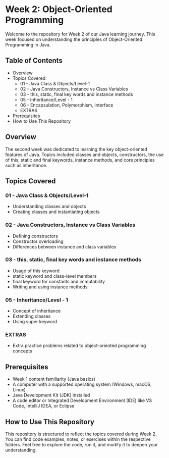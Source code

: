 # Week 2: Object-Oriented Programming

Welcome to the repository for Week 2 of our Java learning journey. This week focused on
understanding the principles of Object-Oriented Programming in Java.

## Table of Contents
- Overview
- Topics Covered
  - 01 - Java Class & Objects/Level-1
  - 02 - Java Constructors, Instance vs Class Variables
  - 03 - this, static, final key words and instance methods
  - 05 - Inheritance/Level - 1
  - 06 - Encapsulation, Polymorphism, Interface
  - EXTRAS
- Prerequisites
- How to Use This Repository

## Overview

The second week was dedicated to learning the key object-oriented features of Java. Topics included classes and objects, constructors, the use of this, static and final keywords, instance methods, and core principles such as inheritance.

## Topics Covered

### 01 - Java Class & Objects/Level-1
- Understanding classes and objects
- Creating classes and instantiating objects

### 02 - Java Constructors, Instance vs Class Variables
- Defining constructors
- Constructor overloading
- Differences between instance and class variables

### 03 - this, static, final key words and instance methods
- Usage of this keyword
- static keyword and class-level members
- final keyword for constants and immutability
- Writing and using instance methods

### 05 - Inheritance/Level - 1
- Concept of inheritance
- Extending classes
- Using super keyword

### EXTRAS
- Extra practice problems related to object-oriented programming concepts

## Prerequisites
- Week 1 content familiarity (Java basics)
- A computer with a supported operating system (Windows, macOS, Linux)
- Java Development Kit (JDK) installed
- A code editor or Integrated Development Environment (IDE) like VS Code, IntelliJ IDEA, or Eclipse

## How to Use This Repository

This repository is structured to reflect the topics covered during Week 2. You can find code examples, notes, or exercises within the respective folders. Feel free to explore the code, run it, and modify it to deepen your understanding.

